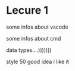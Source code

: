 

# Lecure 1

some infos about vscode

some infos about cmd

data types....)))))))

style 50 good idea i like it

